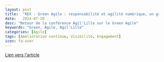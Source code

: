 ```yaml
---
layout: post
title:  "REX - Green Agile : responsabilité et agilité numérique, un grand système à construire ensemble !"
date:   2024-07-20
desc: "Retour de la conférence Agil'Lille sur le Green Agile"
keywords: "Green, Agile, Agil'Lille"
categories: [Agile]
tags: [Amélioration continue, Visibilité, Engagement]
icon: fa-user
---
```


[Lien vers l'article](https://www.hacoeur.biz/rex-green-agile-responsabilite-et-agilite-numerique-un-grand-systeme-a-construire-ensemble/)